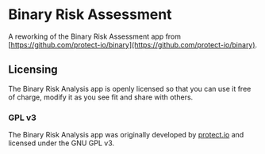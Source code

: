 # Binary Risk Assessment
A reworking of the Binary Risk Assessment app from [https://github.com/protect-io/binary](https://github.com/protect-io/binary).

## Licensing
The Binary Risk Analysis app is openly licensed so that you can use it free of charge, modify it as you see fit and share with others.

### GPL v3
The Binary Risk Analysis app was originally developed by [protect.io](https://github.com/protect-io/binary) and licensed under the GNU GPL v3.